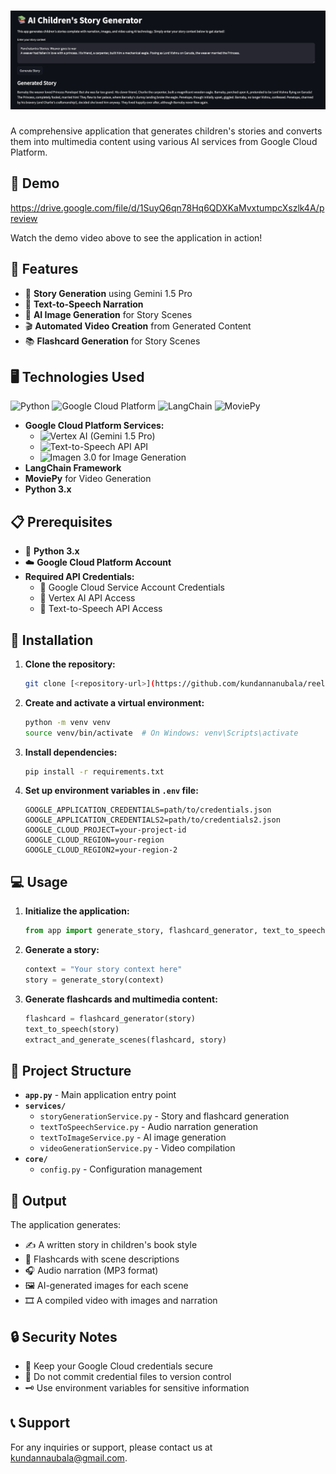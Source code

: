 # ![AI-Powered Children's Story Generator](Screenshot%202024-12-12%20at%2017.46.14.png)

A comprehensive application that generates children's stories and converts them into multimedia content using various AI services from Google Cloud Platform.

## 🎥 Demo

https://drive.google.com/file/d/1SuyQ6qn78Hq6QDXKaMvxtumpcXszlk4A/preview

Watch the demo video above to see the application in action!

## 🌟 Features

- 🚀 **Story Generation** using Gemini 1.5 Pro
- 🎤 **Text-to-Speech Narration**
- 🎨 **AI Image Generation** for Story Scenes
- 🎬 **Automated Video Creation** from Generated Content
- 📚 **Flashcard Generation** for Story Scenes

## 🖥️ Technologies Used

![Python](https://img.shields.io/badge/Python-3776AB?style=flat&logo=python&logoColor=white) 
![Google Cloud Platform](https://img.shields.io/badge/Google%20Cloud-4285F4?style=flat&logo=google-cloud&logoColor=white) 
![LangChain](https://img.shields.io/badge/LangChain-000000?style=flat&logo=langchain&logoColor=white) 
![MoviePy](https://img.shields.io/badge/MoviePy-000000?style=flat&logo=moviepy&logoColor=white) 

- **Google Cloud Platform Services:**
  - ![Vertex AI](https://img.shields.io/badge/Vertex%20AI-4285F4?style=flat&logo=google-cloud&logoColor=white) (Gemini 1.5 Pro)
  - ![Text-to-Speech API](https://img.shields.io/badge/Text--to--Speech-4285F4?style=flat&logo=google-cloud&logoColor=white) API
  - ![Imagen 3.0](https://img.shields.io/badge/Imagen%203.0-4285F4?style=flat&logo=google-cloud&logoColor=white) for Image Generation
- **LangChain Framework**
- **MoviePy** for Video Generation
- **Python 3.x**

## 📋 Prerequisites

- 🐍 **Python 3.x**
- ☁️ **Google Cloud Platform Account**
- **Required API Credentials:**
  - 🔑 Google Cloud Service Account Credentials
  - 📡 Vertex AI API Access
  - 🎤 Text-to-Speech API Access

## 🚀 Installation

1. **Clone the repository:**
    ```bash
    git clone [<repository-url>](https://github.com/kundannanubala/reelGenerationWF.git)
    ```

2. **Create and activate a virtual environment:**
    ```bash
    python -m venv venv
    source venv/bin/activate  # On Windows: venv\Scripts\activate
    ```

3. **Install dependencies:**
    ```bash
    pip install -r requirements.txt
    ```

4. **Set up environment variables in `.env` file:**
    ```plaintext
    GOOGLE_APPLICATION_CREDENTIALS=path/to/credentials.json
    GOOGLE_APPLICATION_CREDENTIALS2=path/to/credentials2.json
    GOOGLE_CLOUD_PROJECT=your-project-id
    GOOGLE_CLOUD_REGION=your-region
    GOOGLE_CLOUD_REGION2=your-region-2
    ```

## 💻 Usage

1. **Initialize the application:**
    ```python
    from app import generate_story, flashcard_generator, text_to_speech, extract_and_generate_scenes
    ```

2. **Generate a story:**
    ```python
    context = "Your story context here"
    story = generate_story(context)
    ```

3. **Generate flashcards and multimedia content:**
    ```python
    flashcard = flashcard_generator(story)
    text_to_speech(story)
    extract_and_generate_scenes(flashcard, story)
    ```

## 🎯 Project Structure

- **`app.py`** - Main application entry point
- **`services/`**
  - `storyGenerationService.py` - Story and flashcard generation
  - `textToSpeechService.py` - Audio narration generation
  - `textToImageService.py` - AI image generation
  - `videoGenerationService.py` - Video compilation
- **`core/`**
  - `config.py` - Configuration management

## 📝 Output

The application generates:
- ✍️ A written story in children's book style
- 📇 Flashcards with scene descriptions
- 🎧 Audio narration (MP3 format)
- 🖼️ AI-generated images for each scene
- 🎞️ A compiled video with images and narration

## 🔒 Security Notes

- 🔐 Keep your Google Cloud credentials secure
- 🛑 Do not commit credential files to version control
- 🗝️ Use environment variables for sensitive information

## 📞 Support

For any inquiries or support, please contact us at [kundannaubala@gmail.com](mailto:kundannaubala@gmail.com).
